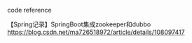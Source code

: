 

code reference

【Spring记录】SpringBoot集成zookeeper和dubbo
https://blog.csdn.net/ma726518972/article/details/108097417
